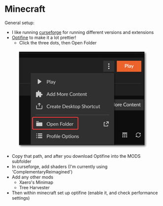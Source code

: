 # Minecraft

General setup:

* I like running [curseforge](https://www.curseforge.com/) for running different versions and extensions
* [Optifine](https://optifine.net/home) to make it a lot prettier!
  * Click the three dots, then Open Folder

<figure><img src="../.gitbook/assets/image.png" alt=""><figcaption></figcaption></figure>

* Copy that path, and after you download Optifine into the MODS subfolder
* In curseforge, add shaders (I'm currently using 'ComplementaryReimagined')
* Add any other mods
  * Xaero's Minimap
  * Tree Harvester
* Then within minecraft set up optifine (enable it, and check performance settings)

